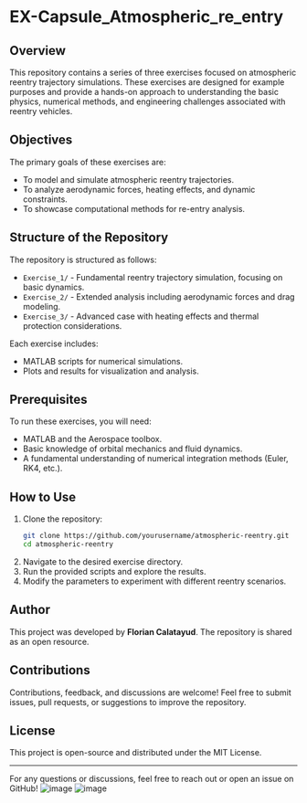 # EX-Capsule_Atmospheric_re_entry


## Overview
This repository contains a series of three exercises focused on atmospheric reentry trajectory simulations. These exercises are designed for example purposes and provide a hands-on approach to understanding the basic physics, numerical methods, and engineering challenges associated with reentry vehicles.

## Objectives
The primary goals of these exercises are:
- To model and simulate atmospheric reentry trajectories.
- To analyze aerodynamic forces, heating effects, and dynamic constraints.
- To showcase computational methods for re-entry analysis.

## Structure of the Repository
The repository is structured as follows:
- `Exercise_1/` - Fundamental reentry trajectory simulation, focusing on basic dynamics.
- `Exercise_2/` - Extended analysis including aerodynamic forces and drag modeling.
- `Exercise_3/` - Advanced case with heating effects and thermal protection considerations.

Each exercise includes:
- MATLAB scripts for numerical simulations.
- Plots and results for visualization and analysis.

## Prerequisites
To run these exercises, you will need:
- MATLAB and the Aerospace toolbox.
- Basic knowledge of orbital mechanics and fluid dynamics.
- A fundamental understanding of numerical integration methods (Euler, RK4, etc.).

## How to Use
1. Clone the repository:
   ```bash
   git clone https://github.com/yourusername/atmospheric-reentry.git
   cd atmospheric-reentry
   ```
2. Navigate to the desired exercise directory.
3. Run the provided scripts and explore the results.
4. Modify the parameters to experiment with different reentry scenarios.

## Author
This project was developed by **Florian Calatayud**. The repository is shared as an open resource.

## Contributions
Contributions, feedback, and discussions are welcome! Feel free to submit issues, pull requests, or suggestions to improve the repository.

## License
This project is open-source and distributed under the MIT License.

---

For any questions or discussions, feel free to reach out or open an issue on GitHub!
![image](https://github.com/user-attachments/assets/1aa8bfb2-c320-4e3e-9374-13dd8089c8bb)
![image](https://github.com/user-attachments/assets/59700c46-96df-45fb-805d-074f3bf89033)


